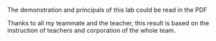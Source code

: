 The demonstration and principals of this lab could be read in the PDF

Thanks to all my teammate and the teacher, this result is based on the instruction of teachers and corporation of the whole team.